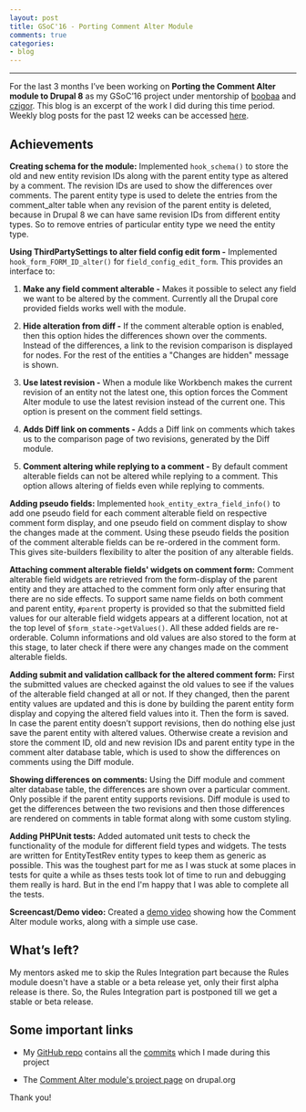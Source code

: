 ```yaml
---
layout: post
title: GSoC'16 - Porting Comment Alter Module
comments: true
categories:
- blog
---
```


---

For the last 3 months I’ve been working on **Porting the Comment Alter module to Drupal 8** as my GSoC’16 project under mentorship of [boobaa](https://www.drupal.org/u/boobaa) and [czigor](https://www.drupal.org/u/czigor). This blog is an excerpt of the work I did during this time period. Weekly blog posts for the past 12 weeks can be accessed [here](https://anchal29.github.io).


## Achievements ##

**Creating schema for the module:** Implemented `hook_schema()` to store the old and new entity revision IDs along with the parent entity type as altered by a comment. The revision IDs are used to show the differences over comments. The parent entity type is used to delete the entries from the comment_alter table when any revision of the parent entity is deleted, because in Drupal 8 we can have same revision IDs from different entity types. So to remove entries of particular entity type we need the entity type.


**Using ThirdPartySettings to alter field config edit form -** Implemented `hook_form_FORM_ID_alter()` for `field_config_edit_form`. This provides an interface to:

1. **Make any field comment alterable -** Makes it possible to select any field we want to be altered by the comment. Currently all the Drupal core provided fields works well with the module.

2. **Hide alteration from diff -** If the comment alterable option is enabled, then this option hides the differences shown over the comments. Instead of the differences, a link to the revision comparison is displayed for nodes. For the rest of the entities a "Changes are hidden" message is shown.

3. **Use latest revision -** When a module like Workbench makes the current revision of an entity not the latest one, this option forces the Comment Alter module to use the latest revision instead of the current one. This option is present on the comment field settings.

4. **Adds Diff link on comments -** Adds a Diff link on comments which takes us to the comparison page of two revisions, generated by the Diff module.

5. **Comment altering while replying to a comment -** By default comment alterable fields can not be altered while replying to a comment. This option allows altering of fields even while replying to comments.


**Adding pseudo fields:** Implemented `hook_entity_extra_field_info()` to add one pseudo field for each comment alterable field on respective comment form display, and one pseudo field on comment display to show the changes made at the comment. Using these pseudo fields the position of the comment alterable fields can be re-ordered in the comment form. This gives site-builders flexibility to alter the position of any alterable fields.

**Attaching comment alterable fields' widgets on comment form:** Comment alterable field widgets are retrieved from the form-display of the parent entity and they are attached to the comment form only after ensuring that there are no side effects. To support same name fields on both comment and parent entity, `#parent` property is provided so that the submitted field values for our alterable field widgets appears at a different location, not at the top level of `$form_state->getValues()`. All these added fields are re-orderable. Column informations and old values are also stored to the form at this stage, to later check if there were any changes made on the comment alterable fields.

**Adding submit and validation callback for the altered comment form:** First the submitted values are checked against the old values to see if the values of the alterable field changed at all or not. If they changed, then the parent entity values are updated and this is done by building the parent entity form display and copying the altered field values into it. Then the form is saved. In case the parent entity doesn’t support revisions, then do nothing else just save the parent entity with altered values. Otherwise create a revision and store the comment ID, old and new revision IDs and parent entity type in the comment alter database table, which is used to show the differences on comments using the Diff module.

**Showing differences on comments:** Using the Diff module and comment alter database table, the differences are shown over a particular comment. Only possible if the parent entity supports revisions. Diff module is used to get the differences between the two revisions and then those differences are rendered on comments in table format along with some custom styling.

**Adding PHPUnit tests:** Added automated unit tests to check the functionality of the module for different field types and widgets. The tests are written for EntityTestRev entity types to keep them as generic as possible. This was the toughest part for me as I was stuck at some places in tests for quite a while as thses tests took lot of time to run and debugging them really is hard. But in the end I'm happy that I was able to complete all the tests.

**Screencast/Demo video:** Created a [demo video](https://www.youtube.com/watch?v=9ZJqlbrPwxY) showing how the Comment Alter module works, along with a simple use case.

## What’s left? ##
My mentors asked me to skip the Rules Integration part because the Rules module doesn't have a stable or a beta release yet, only their first alpha release is there. So, the Rules Integration part is postponed till we get a stable or beta release.

## Some important links ##

+ My [GitHub repo](https://github.com/anchal29/comment_alter) contains all the [commits](https://github.com/anchal29/comment_alter/commits/8.x) which I made during this project

+ The [Comment Alter module's project page](https://www.drupal.org/project/comment_alter) on drupal.org

Thank you!
